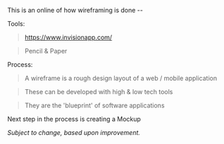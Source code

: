 This is an online of how wireframing is done --


Tools:
> https://www.invisionapp.com/

> Pencil & Paper

Process:
> A wireframe is a rough design layout of a web / mobile application

>These can be developed with high & low tech tools

> They are the 'blueprint' of software applications


Next step in the process is creating a Mockup


_Subject to change, based upon improvement._
